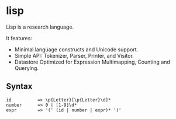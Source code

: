 # lisp

Lisp is a research language.

It features:

* Minimal language constructs and Unicode support.
* Simple API: Tokenizer, Parser, Printer, and Visitor.
* Datastore Optimized for Expression Multimapping, Counting and Querying.

## Syntax

```
id          => \p{Letter}[\p{Letter}\d]*
number      => 0 | [1-9]\d*
expr        => '(' (id | number | expr)* ')'
```